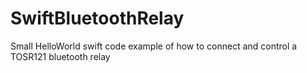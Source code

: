 # SwiftBluetoothRelay

Small HelloWorld swift code example of how to connect and control a TOSR121 bluetooth relay
